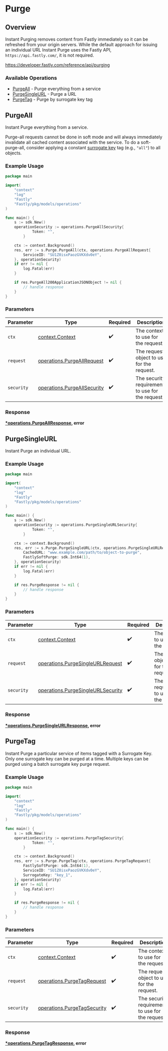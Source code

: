 # Purge

## Overview

Instant Purging removes content from Fastly immediately so it can be refreshed from your origin servers. While the default approach for issuing an individual URL Instant Purge uses the Fastly API, `https://api.fastly.com/`, it is not required.

<https://developer.fastly.com/reference/api/purging>
### Available Operations

* [PurgeAll](#purgeall) - Purge everything from a service
* [PurgeSingleURL](#purgesingleurl) - Purge a URL
* [PurgeTag](#purgetag) - Purge by surrogate key tag

## PurgeAll

Instant Purge everything from a service.

Purge-all requests cannot be done in soft mode and will always immediately invalidate all cached content associated with the service. To do a soft-purge-all, consider applying a constant [surrogate key](https://docs.fastly.com/en/guides/getting-started-with-surrogate-keys) tag (e.g., `"all"`) to all objects.


### Example Usage

```go
package main

import(
	"context"
	"log"
	"Fastly"
	"Fastly/pkg/models/operations"
)

func main() {
    s := sdk.New()
    operationSecurity := operations.PurgeAllSecurity{
            Token: "",
        }

    ctx := context.Background()
    res, err := s.Purge.PurgeAll(ctx, operations.PurgeAllRequest{
        ServiceID: "SU1Z0isxPaozGVKXdv0eY",
    }, operationSecurity)
    if err != nil {
        log.Fatal(err)
    }

    if res.PurgeAll200ApplicationJSONObject != nil {
        // handle response
    }
}
```

### Parameters

| Parameter                                                                  | Type                                                                       | Required                                                                   | Description                                                                |
| -------------------------------------------------------------------------- | -------------------------------------------------------------------------- | -------------------------------------------------------------------------- | -------------------------------------------------------------------------- |
| `ctx`                                                                      | [context.Context](https://pkg.go.dev/context#Context)                      | :heavy_check_mark:                                                         | The context to use for the request.                                        |
| `request`                                                                  | [operations.PurgeAllRequest](../../models/operations/purgeallrequest.md)   | :heavy_check_mark:                                                         | The request object to use for the request.                                 |
| `security`                                                                 | [operations.PurgeAllSecurity](../../models/operations/purgeallsecurity.md) | :heavy_check_mark:                                                         | The security requirements to use for the request.                          |


### Response

**[*operations.PurgeAllResponse](../../models/operations/purgeallresponse.md), error**


## PurgeSingleURL

Instant Purge an individual URL.

### Example Usage

```go
package main

import(
	"context"
	"log"
	"Fastly"
	"Fastly/pkg/models/operations"
)

func main() {
    s := sdk.New()
    operationSecurity := operations.PurgeSingleURLSecurity{
            Token: "",
        }

    ctx := context.Background()
    res, err := s.Purge.PurgeSingleURL(ctx, operations.PurgeSingleURLRequest{
        CachedURL: "www.example.com/path/to/object-to-purge",
        FastlySoftPurge: sdk.Int64(1),
    }, operationSecurity)
    if err != nil {
        log.Fatal(err)
    }

    if res.PurgeResponse != nil {
        // handle response
    }
}
```

### Parameters

| Parameter                                                                              | Type                                                                                   | Required                                                                               | Description                                                                            |
| -------------------------------------------------------------------------------------- | -------------------------------------------------------------------------------------- | -------------------------------------------------------------------------------------- | -------------------------------------------------------------------------------------- |
| `ctx`                                                                                  | [context.Context](https://pkg.go.dev/context#Context)                                  | :heavy_check_mark:                                                                     | The context to use for the request.                                                    |
| `request`                                                                              | [operations.PurgeSingleURLRequest](../../models/operations/purgesingleurlrequest.md)   | :heavy_check_mark:                                                                     | The request object to use for the request.                                             |
| `security`                                                                             | [operations.PurgeSingleURLSecurity](../../models/operations/purgesingleurlsecurity.md) | :heavy_check_mark:                                                                     | The security requirements to use for the request.                                      |


### Response

**[*operations.PurgeSingleURLResponse](../../models/operations/purgesingleurlresponse.md), error**


## PurgeTag

Instant Purge a particular service of items tagged with a Surrogate Key. Only one surrogate key can be purged at a time. Multiple keys can be purged using a batch surrogate key purge request.

### Example Usage

```go
package main

import(
	"context"
	"log"
	"Fastly"
	"Fastly/pkg/models/operations"
)

func main() {
    s := sdk.New()
    operationSecurity := operations.PurgeTagSecurity{
            Token: "",
        }

    ctx := context.Background()
    res, err := s.Purge.PurgeTag(ctx, operations.PurgeTagRequest{
        FastlySoftPurge: sdk.Int64(1),
        ServiceID: "SU1Z0isxPaozGVKXdv0eY",
        SurrogateKey: "key_1",
    }, operationSecurity)
    if err != nil {
        log.Fatal(err)
    }

    if res.PurgeResponse != nil {
        // handle response
    }
}
```

### Parameters

| Parameter                                                                  | Type                                                                       | Required                                                                   | Description                                                                |
| -------------------------------------------------------------------------- | -------------------------------------------------------------------------- | -------------------------------------------------------------------------- | -------------------------------------------------------------------------- |
| `ctx`                                                                      | [context.Context](https://pkg.go.dev/context#Context)                      | :heavy_check_mark:                                                         | The context to use for the request.                                        |
| `request`                                                                  | [operations.PurgeTagRequest](../../models/operations/purgetagrequest.md)   | :heavy_check_mark:                                                         | The request object to use for the request.                                 |
| `security`                                                                 | [operations.PurgeTagSecurity](../../models/operations/purgetagsecurity.md) | :heavy_check_mark:                                                         | The security requirements to use for the request.                          |


### Response

**[*operations.PurgeTagResponse](../../models/operations/purgetagresponse.md), error**

